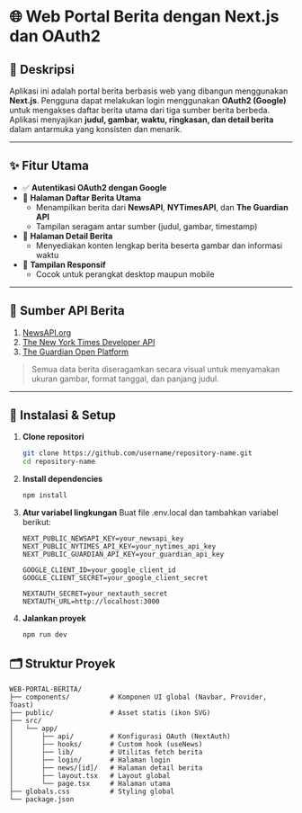 # 🌐 Web Portal Berita dengan Next.js dan OAuth2

## 📖 Deskripsi

Aplikasi ini adalah portal berita berbasis web yang dibangun menggunakan **Next.js**. Pengguna dapat melakukan login menggunakan **OAuth2 (Google)** untuk mengakses daftar berita utama dari tiga sumber berita berbeda. Aplikasi menyajikan **judul, gambar, waktu, ringkasan, dan detail berita** dalam antarmuka yang konsisten dan menarik.

---

## ✨ Fitur Utama

- ✅ **Autentikasi OAuth2 dengan Google**
- 📰 **Halaman Daftar Berita Utama**
  - Menampilkan berita dari **NewsAPI**, **NYTimesAPI**, dan **The Guardian API**
  - Tampilan seragam antar sumber (judul, gambar, timestamp)
- 📄 **Halaman Detail Berita**
  - Menyediakan konten lengkap berita beserta gambar dan informasi waktu
- 📱 **Tampilan Responsif**
  - Cocok untuk perangkat desktop maupun mobile

---

## 🔗 Sumber API Berita

1. [NewsAPI.org](https://newsapi.org)
2. [The New York Times Developer API](https://developer.nytimes.com/)
3. [The Guardian Open Platform](https://open-platform.theguardian.com/)

> Semua data berita diseragamkan secara visual untuk menyamakan ukuran gambar, format tanggal, dan panjang judul.

---

## 🚀 Instalasi & Setup

1. **Clone repositori**
   ```bash
   git clone https://github.com/username/repository-name.git
   cd repository-name

2. **Install dependencies**
    ```bash
    npm install

3. **Atur variabel lingkungan**
    Buat file .env.local dan tambahkan variabel berikut:
    ```env
    NEXT_PUBLIC_NEWSAPI_KEY=your_newsapi_key
    NEXT_PUBLIC_NYTIMES_API_KEY=your_nytimes_api_key
    NEXT_PUBLIC_GUARDIAN_API_KEY=your_guardian_api_key

    GOOGLE_CLIENT_ID=your_google_client_id
    GOOGLE_CLIENT_SECRET=your_google_client_secret

    NEXTAUTH_SECRET=your_nextauth_secret
    NEXTAUTH_URL=http://localhost:3000

4. **Jalankan proyek**
    ```bash
    npm run dev


## 🗂️ Struktur Proyek

```plaintext
WEB-PORTAL-BERITA/
├── components/          # Komponen UI global (Navbar, Provider, Toast)
├── public/              # Asset statis (ikon SVG)
├── src/
│   └── app/
│       ├── api/         # Konfigurasi OAuth (NextAuth)
│       ├── hooks/       # Custom hook (useNews)
│       ├── lib/         # Utilitas fetch berita
│       ├── login/       # Halaman login
│       ├── news/[id]/   # Halaman detail berita
│       ├── layout.tsx   # Layout global
│       └── page.tsx     # Halaman utama
├── globals.css          # Styling global
└── package.json